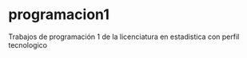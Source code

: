 # programacion1
Trabajos de programación 1 de la licenciatura en estadistica con perfil tecnologico

